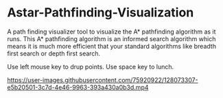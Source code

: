 # Astar-Pathfinding-Visualization
 A path finding visualizer tool to visualize the A* pathfinding algorithm as it runs. This A* pathfinding algorithm is an informed search algorithm which means it is much more efficient that your standard algorithms like breadth first search or depth first search.


Use left mouse key to drup points. Use space key to lunch.

https://user-images.githubusercontent.com/75920922/128073307-e5b20501-3c7d-4e46-9963-393a430a0b3d.mp4
